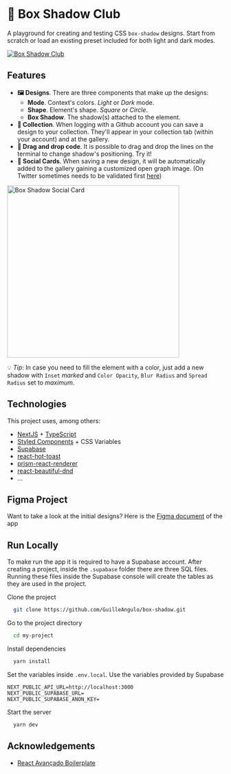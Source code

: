 # 👥 Box Shadow Club

A playground for creating and testing CSS `box-shadow` designs. Start from scratch or load an existing preset included for both light and dark modes.

<a href="https://boxshadow.club/"><img alt="Box Shadow Club" src="https://res.cloudinary.com/guillermoangulo/image/upload/v1626027892/box-shadow/vgedzbfry3qrbawcdqoy.png"/></a>

## Features
- **🖼️ Designs**. There are three components that make up the designs:
    - **Mode**. Context's colors. *Light* or *Dark* mode.
    - **Shape**. Element's shape. *Square* or *Circle*.
    - **Box Shadow**. The shadow(s) attached to the element.
- **📙 Collection**. When logging with a Github account you can save a design to your collection. They'll appear in your collection tab (within your account) and at the gallery.
- **🤏 Drag and drop code**. It is possible to drag and drop the lines on the terminal to change shadow's positioning. Try it!
- **🎴 Social Cards**. When saving a new design, it will be automatically added to the gallery gaining a customized open graph image. (On Twitter sometimes needs to be validated first [here](https://cards-dev.twitter.com/validator))
<div align="left">
    <img src="https://res.cloudinary.com/guillermoangulo/image/upload/v1625946870/box-shadow/dh5jlckldkpvoa9izbf3.png" alt="Box Shadow Social Card" width="400px" />
 </div>

💡 *Tip*: In case you need to fill the element with a color, just add a new shadow with `Inset` *marked* and `Color Opacity`, `Blur Radius` and `Spread Radius` set to *maximum*.  

## Technologies
This project uses, among others:
- [NextJS](https://nextjs.org/) + [TypeScript](https://www.typescriptlang.org/)
- [Styled Components](https://styled-components.com/) + CSS Variables
- [Supabase](https://supabase.io/)
- [react-hot-toast](https://react-hot-toast.com/)
- [prism-react-renderer](https://github.com/FormidableLabs/prism-react-renderer)
- [react-beautiful-dnd](https://github.com/atlassian/react-beautiful-dnd)
- ...

## Figma Project
Want to take a look at the initial designs? Here is the [Figma document](https://www.figma.com/file/9BHWBRTmsx97RwOFLNwjx5/Box-Shadow?node-id=0%3A1) of the app

## Run Locally

To make run the app it is required to have a Supabase account. After creating a project, inside the `.supabase` folder there are three SQL files. Running these files inside the Supabase console will create the tables as they are used in the project.

Clone the project

```bash
  git clone https://github.com/GuilleAngulo/box-shadow.git
```

Go to the project directory

```bash
  cd my-project
```

Install dependencies

```bash
  yarn install
```


Set the variables inside `.env.local`. Use the variables provided by Supabase

```
NEXT_PUBLIC_API_URL=http://localhost:3000
NEXT_PUBLIC_SUPABASE_URL=
NEXT_PUBLIC_SUPABASE_ANON_KEY=
```

Start the server

```bash
  yarn dev
```

  
## Acknowledgements

 - [React Avançado Boilerplate](https://github.com/React-Avancado/boilerplate)
